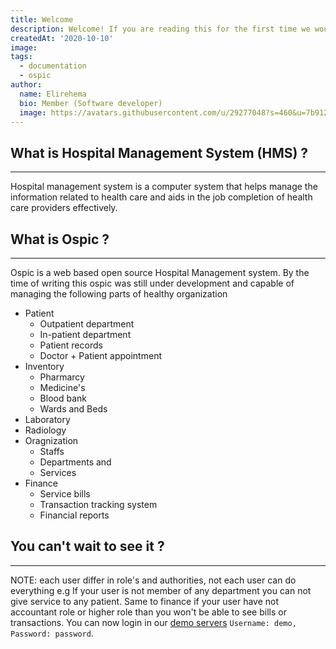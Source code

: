 ```yaml
---
title: Welcome
description: Welcome! If you are reading this for the first time we would ruther say welcome to Ospic HMS documentation. Official documentation for Ospic Hospital Management system (HMS).
createdAt: '2020-10-10'
image: 
tags:
  - documentation
  - ospic
author:
  name: Elirehema
  bio: Member (Software developer)
  image: https://avatars.githubusercontent.com/u/29277048?s=460&u=7b9129df86f037dc4fb021e22ecbf252f308e688&v=4
---
```


## What is Hospital Management System (HMS) ?


---

Hospital management system is a computer system that helps manage the information related to health care and aids in the job completion of health care providers effectively.

## What is Ospic ? 
---
Ospic is a web based open source Hospital Management system. By the time of writing this ospic was still under development and capable of managing the following parts of healthy organization
- Patient 
  - Outpatient department
  - In-patient department
  - Patient records
  - Doctor + Patient appointment
- Inventory
  - Pharmarcy
  - Medicine's
  - Blood bank
  - Wards and Beds
- Laboratory
- Radiology
- Oragnization
  - Staffs
  - Departments and
  - Services
- Finance
  - Service bills
  - Transaction tracking system
  - Financial reports 


## You can't wait to see it ?
---
NOTE: each user differ in role's and authorities, not each user can do everything e.g If your user is not member of any department you can not give service to any patient. Same to finance if your user have not accountant role or higher role than you won't be able to see bills or transactions. You can now login in our [demo servers](https://app.ospicx.com/#/finance) `Username: demo, Password: password`. 

